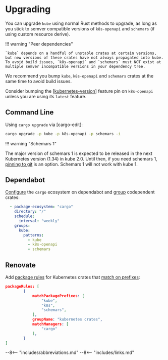 # Upgrading

You can upgrade `kube` using normal Rust methods to upgrade, as long as you stick to semver compatible versions of `k8s-openapi` and `schemars` (if using custom resource derive).

!!! warning "Peer dependencies"

    `kube` depends on a handful of unstable crates at certain versions, but new versions of these crates have not always propagated into kube.
    To avoid build issues, `k8s-openapi` and `schemars` must NOT exist at multiple semver incompatible versions in your dependency tree.

We recommend you bump `kube`, `k8s-openapi` and `schemars` crates at the same time to avoid build issues.

Consider bumping the [[kubernetes-version]] feature pin on `k8s-openapi` unless you are using its `latest` feature.

## Command Line

Using `cargo upgrade` via [cargo-edit]:

```sh
cargo upgrade -p kube -p k8s-openapi -p schemars -i
```

!!! warning "Schemars 1"

  The major version of schemars 1 is expected to be released in the next Kubernetes version (1.34) in kube 2.0. Until then, if you need schemars 1, [pinning to git](https://github.com/kube-rs/kube/issues/1774#issuecomment-3072681555) is an option. Schemars 1 will not work with kube 1.

## Dependabot

[Configure](https://docs.github.com/en/code-security/dependabot/dependabot-version-updates/configuration-options-for-the-dependabot.yml-file) the `cargo` ecosystem on dependabot and [group](https://docs.github.com/en/code-security/dependabot/dependabot-version-updates/configuration-options-for-the-dependabot.yml-file#groups) codependent crates:

```yaml
  - package-ecosystem: "cargo"
    directory: "/"
    schedule:
      interval: "weekly"
    groups:
      kube:
        patterns:
          - kube
          - k8s-openapi
          - schemars
```

## Renovate

Add [package rules](https://docs.renovatebot.com/configuration-options/) for Kubernetes crates that [match on prefixes](https://docs.renovatebot.com/configuration-options/#matchpackageprefixes):

```json
packageRules: [
        {
            matchPackagePrefixes: [
                "kube",
                "k8s",
                "schemars",
            ],
            groupName: "kubernetes crates",
            matchManagers: [
                "cargo"
            ],
        }
]
```

--8<-- "includes/abbreviations.md"
--8<-- "includes/links.md"


[//begin]: # "Autogenerated link references for markdown compatibility"
[kubernetes-version]: kubernetes-version "kubernetes-version"
[//end]: # "Autogenerated link references"
